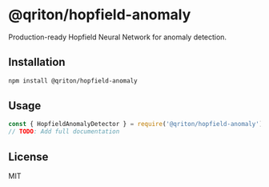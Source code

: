 # @qriton/hopfield-anomaly

Production-ready Hopfield Neural Network for anomaly detection.

## Installation

```bash
npm install @qriton/hopfield-anomaly
```

## Usage

```javascript
const { HopfieldAnomalyDetector } = require('@qriton/hopfield-anomaly');
// TODO: Add full documentation
```

## License

MIT
